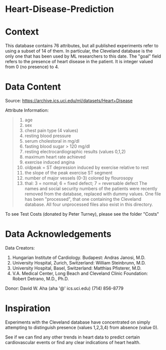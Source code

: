 # Heart-Disease-Prediction

# Context
This database contains 76 attributes, but all published experiments refer to using a subset of 14 of them. In particular, the Cleveland database is the only one that has been used by ML researchers to this date. The "goal" field refers to the presence of heart disease in the patient. It is integer valued from 0 (no presence) to 4.

# Data Content
Source: https://archive.ics.uci.edu/ml/datasets/Heart+Disease

Attribute Information: 
> 1. age 
> 2. sex 
> 3. chest pain type (4 values) 
> 4. resting blood pressure 
> 5. serum cholestoral in mg/dl 
> 6. fasting blood sugar > 120 mg/dl
> 7. resting electrocardiographic results (values 0,1,2)
> 8. maximum heart rate achieved 
> 9. exercise induced angina 
> 10. oldpeak = ST depression induced by exercise relative to rest 
> 11. the slope of the peak exercise ST segment 
> 12. number of major vessels (0-3) colored by flourosopy 
> 13. thal: 3 = normal; 6 = fixed defect; 7 = reversable defect
The names and social security numbers of the patients were recently removed from the database, replaced with dummy values. One file has been "processed", that one containing the Cleveland database. All four unprocessed files also exist in this directory.

To see Test Costs (donated by Peter Turney), please see the folder "Costs"

# Data Acknowledgements
Data Creators: 
1. Hungarian Institute of Cardiology. Budapest: Andras Janosi, M.D. 
2. University Hospital, Zurich, Switzerland: William Steinbrunn, M.D. 
3. University Hospital, Basel, Switzerland: Matthias Pfisterer, M.D. 
4. V.A. Medical Center, Long Beach and Cleveland Clinic Foundation: Robert Detrano, M.D., Ph.D.

Donor: David W. Aha (aha '@' ics.uci.edu) (714) 856-8779

# Inspiration
Experiments with the Cleveland database have concentrated on simply attempting to distinguish presence (values 1,2,3,4) from absence (value 0).

See if we can find any other trends in heart data to predict certain cardiovascular events or find any clear indications of heart health.
